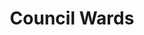 ---
schema: default
title: Council Wards
organization: South Ayrshire
notes: Polygons depicting South Ayrshire Council Electoral Wards
resources:

  - name: Council Wards FEATURE LAYER
  - url: 
  - format: FEATURE LAYER

license: 
category:

  - democracy

  - elections

  - Council

  - boundaries


  - 

maintainer: Tim Wisniewski
maintainer_email: tim@timwis.com
---